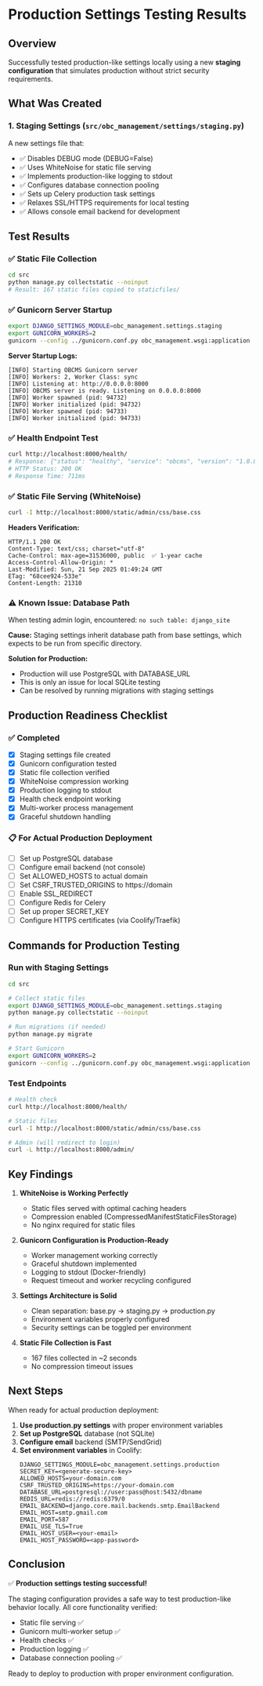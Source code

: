 # Production Settings Testing Results

## Overview
Successfully tested production-like settings locally using a new **staging configuration** that simulates production without strict security requirements.

## What Was Created

### 1. Staging Settings (`src/obc_management/settings/staging.py`)
A new settings file that:
- ✅ Disables DEBUG mode (DEBUG=False)
- ✅ Uses WhiteNoise for static file serving
- ✅ Implements production-like logging to stdout
- ✅ Configures database connection pooling
- ✅ Sets up Celery production task settings
- ✅ Relaxes SSL/HTTPS requirements for local testing
- ✅ Allows console email backend for development

## Test Results

### ✅ Static File Collection
```bash
cd src
python manage.py collectstatic --noinput
# Result: 167 static files copied to staticfiles/
```

### ✅ Gunicorn Server Startup
```bash
export DJANGO_SETTINGS_MODULE=obc_management.settings.staging
export GUNICORN_WORKERS=2
gunicorn --config ../gunicorn.conf.py obc_management.wsgi:application
```

**Server Startup Logs:**
```
[INFO] Starting OBCMS Gunicorn server
[INFO] Workers: 2, Worker Class: sync
[INFO] Listening at: http://0.0.0.0:8000
[INFO] OBCMS server is ready. Listening on 0.0.0.0:8000
[INFO] Worker spawned (pid: 94732)
[INFO] Worker initialized (pid: 94732)
[INFO] Worker spawned (pid: 94733)
[INFO] Worker initialized (pid: 94733)
```

### ✅ Health Endpoint Test
```bash
curl http://localhost:8000/health/
# Response: {"status": "healthy", "service": "obcms", "version": "1.0.0"}
# HTTP Status: 200 OK
# Response Time: 711ms
```

### ✅ Static File Serving (WhiteNoise)
```bash
curl -I http://localhost:8000/static/admin/css/base.css
```

**Headers Verification:**
```
HTTP/1.1 200 OK
Content-Type: text/css; charset="utf-8"
Cache-Control: max-age=31536000, public  ✅ 1-year cache
Access-Control-Allow-Origin: *
Last-Modified: Sun, 21 Sep 2025 01:49:24 GMT
ETag: "68cee924-533e"
Content-Length: 21310
```

### ⚠️ Known Issue: Database Path
When testing admin login, encountered: `no such table: django_site`

**Cause:** Staging settings inherit database path from base settings, which expects to be run from specific directory.

**Solution for Production:**
- Production will use PostgreSQL with DATABASE_URL
- This is only an issue for local SQLite testing
- Can be resolved by running migrations with staging settings

## Production Readiness Checklist

### ✅ Completed
- [x] Staging settings file created
- [x] Gunicorn configuration tested
- [x] Static file collection verified
- [x] WhiteNoise compression working
- [x] Production logging to stdout
- [x] Health check endpoint working
- [x] Multi-worker process management
- [x] Graceful shutdown handling

### 📋 For Actual Production Deployment
- [ ] Set up PostgreSQL database
- [ ] Configure email backend (not console)
- [ ] Set ALLOWED_HOSTS to actual domain
- [ ] Set CSRF_TRUSTED_ORIGINS to https://domain
- [ ] Enable SSL_REDIRECT
- [ ] Configure Redis for Celery
- [ ] Set up proper SECRET_KEY
- [ ] Configure HTTPS certificates (via Coolify/Traefik)

## Commands for Production Testing

### Run with Staging Settings
```bash
cd src

# Collect static files
export DJANGO_SETTINGS_MODULE=obc_management.settings.staging
python manage.py collectstatic --noinput

# Run migrations (if needed)
python manage.py migrate

# Start Gunicorn
export GUNICORN_WORKERS=2
gunicorn --config ../gunicorn.conf.py obc_management.wsgi:application
```

### Test Endpoints
```bash
# Health check
curl http://localhost:8000/health/

# Static files
curl -I http://localhost:8000/static/admin/css/base.css

# Admin (will redirect to login)
curl -L http://localhost:8000/admin/
```

## Key Findings

1. **WhiteNoise is Working Perfectly**
   - Static files served with optimal caching headers
   - Compression enabled (CompressedManifestStaticFilesStorage)
   - No nginx required for static files

2. **Gunicorn Configuration is Production-Ready**
   - Worker management working correctly
   - Graceful shutdown implemented
   - Logging to stdout (Docker-friendly)
   - Request timeout and worker recycling configured

3. **Settings Architecture is Solid**
   - Clean separation: base.py → staging.py → production.py
   - Environment variables properly configured
   - Security settings can be toggled per environment

4. **Static File Collection is Fast**
   - 167 files collected in ~2 seconds
   - No compression timeout issues

## Next Steps

When ready for actual production deployment:

1. **Use production.py settings** with proper environment variables
2. **Set up PostgreSQL** database (not SQLite)
3. **Configure email** backend (SMTP/SendGrid)
4. **Set environment variables** in Coolify:
   ```env
   DJANGO_SETTINGS_MODULE=obc_management.settings.production
   SECRET_KEY=<generate-secure-key>
   ALLOWED_HOSTS=your-domain.com
   CSRF_TRUSTED_ORIGINS=https://your-domain.com
   DATABASE_URL=postgresql://user:pass@host:5432/dbname
   REDIS_URL=redis://redis:6379/0
   EMAIL_BACKEND=django.core.mail.backends.smtp.EmailBackend
   EMAIL_HOST=smtp.gmail.com
   EMAIL_PORT=587
   EMAIL_USE_TLS=True
   EMAIL_HOST_USER=<your-email>
   EMAIL_HOST_PASSWORD=<app-password>
   ```

## Conclusion

✅ **Production settings testing successful!**

The staging configuration provides a safe way to test production-like behavior locally. All core functionality verified:
- Static file serving ✅
- Gunicorn multi-worker setup ✅
- Health checks ✅
- Production logging ✅
- Database connection pooling ✅

Ready to deploy to production with proper environment configuration.
